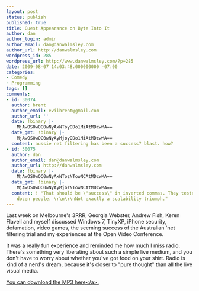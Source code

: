 ```yaml
---
layout: post
status: publish
published: true
title: Guest Appearance on Byte Into It
author: dan
author_login: admin
author_email: dan@danwalmsley.com
author_url: http://danwalmsley.com
wordpress_id: 285
wordpress_url: http://www.danwalmsley.com/?p=285
date: 2009-08-07 14:03:48.000000000 -07:00
categories:
- Comedy
- Programming
tags: []
comments:
- id: 30074
  author: brent
  author_email: evilbrent@gmail.com
  author_url: ''
  date: !binary |-
    MjAwOS0wOC0wNyAxNToyODo1MiAtMDcwMA==
  date_gmt: !binary |-
    MjAwOS0wOC0wNyAyMjoyODo1MiAtMDcwMA==
  content: aussie net filtering has been a success? blast. how?
- id: 30075
  author: dan
  author_email: dan@danwalmsley.com
  author_url: http://danwalmsley.com
  date: !binary |-
    MjAwOS0wOC0wNyAxNTozNTowNCAtMDcwMA==
  date_gmt: !binary |-
    MjAwOS0wOC0wNyAyMjozNTowNCAtMDcwMA==
  content: ! "That should be \"success\" in inverted commas. They tested it on a few
    dozen people. \r\n\r\nNot exactly a scalability triumph."
---
```

Last week on Melbourne's 3RRR, Georgia Webster, Andrew Fish, Keren Flavell and myself discussed Windows 7, TinyXP, iPhone security, defamation, video games, the seeming success of the Australian 'net filtering trial and my experiences at the Open Video Conference. 

It was a really fun experience and reminded me how much I miss radio. There's something very liberating about such a simple live medium, and you don't have to worry about whether you've got food on your shirt. Radio is kind of a nerd's dream, because it's closer to "pure thought" than all the live visual media.

<a href="http:&#47;&#47;rrrfm.libsyn.com&#47;index.php?post_id=509371#">You can download the MP3 here<&#47;a>.
